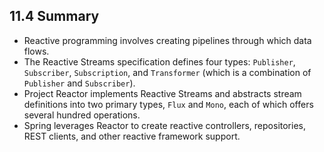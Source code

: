 ## 11.4 Summary

* Reactive programming involves creating pipelines through which data flows.
* The Reactive Streams specification defines four types: `Publisher`, `Subscriber`, `Subscription`, and `Transformer` (which is a combination of `Publisher` and `Subscriber`).
* Project Reactor implements Reactive Streams and abstracts stream definitions into two primary types, `Flux` and `Mono`, each of which offers several hundred operations.
* Spring leverages Reactor to create reactive controllers, repositories, REST clients, and other reactive framework support.
